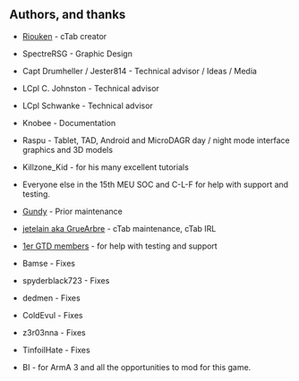 Authors, and thanks
-------------------
+ [Riouken](https://github.com/Riouken) - cTab creator
+ SpectreRSG - Graphic Design
+ Capt Drumheller / Jester814 - Technical advisor / Ideas / Media
+ LCpl C. Johnston - Technical advisor
+ LCpl Schwanke - Technical advisor
+ Knobee - Documentation
+ Raspu - Tablet, TAD, Android and MicroDAGR day / night mode interface graphics and 3D models
+ Killzone_Kid - for his many excellent tutorials
+ Everyone else in the 15th MEU SOC and C-L-F for help with support and testing.
+ [Gundy](https://github.com/nsgundy) - Prior maintenance
+ [jetelain aka GrueArbre](https://github.com/jetelain) - cTab maintenance, cTab IRL
+ [1er GTD members](http://www.1ergtd.fr/) - for help with testing and support

+ Bamse - Fixes
+ spyderblack723 - Fixes
+ dedmen - Fixes
+ ColdEvul - Fixes
+ z3r03nna - Fixes
+ TinfoilHate - Fixes

+ BI - for ArmA 3 and all the opportunities to mod for this game.
